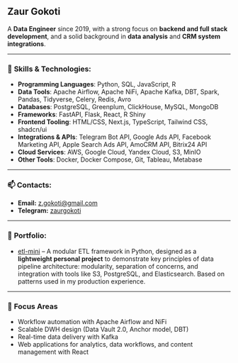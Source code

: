 ## Zaur Gokoti

A **Data Engineer** since 2019, with a strong focus on **backend and full stack development**, and a solid background in **data analysis** and **CRM system integrations**.

---

### 🔧 **Skills & Technologies**:
- **Programming Languages**: Python, SQL, JavaScript, R 
- **Data Tools**: Apache Airflow, Apache NiFi, Apache Kafka, DBT, Spark, Pandas, Tidyverse, Celery, Redis, Avro
- **Databases**: PostgreSQL, Greenplum, ClickHouse, MySQL, MongoDB
- **Frameworks**: FastAPI, Flask, React, R Shiny
- **Frontend Tooling**: HTML/CSS, Next.js, TypeScript, Tailwind CSS, shadcn/ui
- **Integrations & APIs**: Telegram Bot API, Google Ads API, Facebook Marketing API, Apple Search Ads API, AmoCRM API, Bitrix24 API
- **Cloud Services**: AWS, Google Cloud, Yandex Cloud, S3, MinIO
- **Other Tools**: Docker, Docker Compose, Git, Tableau, Metabase

---

### 📫 **Contacts**:
- **Email:** [z.gokoti@gmail.com](mailto:z.gokoti@gmail.com)
- **Telegram:** [zaurgokoti](https://t.me/zaurgokoti)

---

### 📂 **Portfolio**:
- [etl-mini](https://github.com/Zaur86/etl-mini) – A modular ETL framework in Python, designed as a **lightweight personal project** to demonstrate key principles of data pipeline architecture: modularity, separation of concerns, and integration with tools like S3, PostgreSQL, and Elasticsearch. Based on patterns used in my production experience.

---

### 🎯 **Focus Areas**
- Workflow automation with Apache Airflow and NiFi
- Scalable DWH design (Data Vault 2.0, Anchor model, DBT)
- Real-time data delivery with Kafka
- Web applications for analytics, data workflows, and content management with React

<!--
**Zaur86/Zaur86** is a ✨ _special_ ✨ repository because its `README.md` (this file) appears on your GitHub profile.

Here are some ideas to get you started:

- 🔭 I’m currently working on ...
- 🌱 I’m currently learning ...
- 👯 I’m looking to collaborate on ...
- 🤔 I’m looking for help with ...
- 💬 Ask me about ...
- 📫 How to reach me: ...
- 😄 Pronouns: ...
- ⚡ Fun fact: ...
-->
